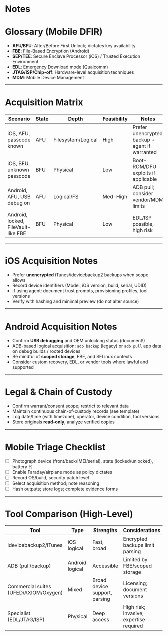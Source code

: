# Notes
# Glossary (Mobile DFIR)
- **AFU/BFU**: After/Before First Unlock; dictates key availability
- **FBE**: File-Based Encryption (Android)
- **SEP/TEE**: Secure Enclave Processor (iOS) / Trusted Execution Environment
- **EDL**: Emergency Download mode (Qualcomm)
- **JTAG/ISP/Chip-off**: Hardware-level acquisition techniques
- **MDM**: Mobile Device Management

---

# Acquisition Matrix
| Scenario | State | Depth | Feasibility | Notes |
|---|---|---|---|---|
| iOS, AFU, passcode known | AFU | Filesystem/Logical | High | Prefer unencrypted backup + agent if warranted |
| iOS, BFU, unknown passcode | BFU | Physical | Low | Boot-ROM/DFU exploits if applicable |
| Android, AFU, USB debug on | AFU | Logical/FS | Med-High | ADB pull; consider vendor/MDM limits |
| Android, locked, FileVault-like FBE | BFU | Physical | Low | EDL/ISP possible, high risk |

---

# iOS Acquisition Notes
- Prefer **unencrypted** iTunes/idevicebackup2 backups when scope allows
- Record device identifiers (Model, iOS version, build, serial, UDID)
- If using agent: document trust prompts, provisioning profiles, tool versions
- Verify with hashing and minimal preview (do not alter source)

---

# Android Acquisition Notes
- Confirm **USB debugging** and OEM unlocking status (document!)
- ADB-based logical acquisition: `adb backup` (legacy) or `adb pull` app data on debug builds / rooted devices
- Be mindful of **scoped storage**, FBE, and SELinux contexts
- Consider custom recovery, EDL, or vendor tools where lawful and supported

---

# Legal & Chain of Custody
- Confirm warrant/consent scope; restrict to relevant data
- Maintain continuous chain-of-custody records (see template)
- Log date/time (with timezone), operator, device condition, tool versions
- Store originals **read-only**; analyze verified copies

---

# Mobile Triage Checklist
- [ ] Photograph device (front/back/IMEI/serial), state (locked/unlocked), battery %
- [ ] Enable Faraday/airplane mode as policy dictates
- [ ] Record OS/build, security patch level
- [ ] Select acquisition method; note reasoning
- [ ] Hash outputs; store logs; complete evidence forms

---

# Tool Comparison (High-Level)
| Tool | Type | Strengths | Considerations |
|---|---|---|---|
| idevicebackup2/iTunes | iOS logical | Fast, broad | Encrypted backups limit parsing |
| ADB (pull/backup) | Android logical | Accessible | Limited by FBE/scoped storage |
| Commercial suites (UFED/AXIOM/Oxygen) | Mixed | Broad device support, parsing | Licensing; document versions |
| Specialist (EDL/JTAG/ISP) | Physical | Deep access | High risk; invasive; expertise required |
